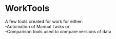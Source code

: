 # WorkTools

A few tools created for work for either: <br>
-Automation of Manual Tasks or <br>
-Comparison tools used to compare versions of data <br>
